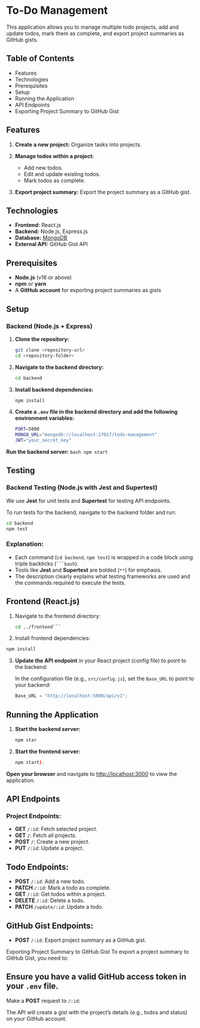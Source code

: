 # To-Do Management
This application allows you to manage multiple todo projects, add and update todos, mark them as complete, and export project summaries as GitHub gists.

## Table of Contents
* Features
* Technologies
* Prerequisites 
* Setup 
* Running the Application 
* API Endpoints
* Exporting Project Summary to GitHub Gist

## Features

1. **Create a new project:** Organize tasks into projects.

2. **Manage todos within a project:**
   - Add new todos.
   - Edit and update existing todos.
   - Mark todos as complete.

3. **Export project summary:** Export the project summary as a GitHub gist.


## Technologies

- **Frontend:** React.js
- **Backend:** Node.js, Express.js
- **Database:** [MongoDB](https://www.mongodb.com/)
- **External API:** GitHub Gist API

## Prerequisites

- **Node.js** (v16 or above)
- **npm** or **yarn**
- A **GitHub account** for exporting project summaries as gists

## Setup

### Backend (Node.js + Express)

1. **Clone the repository:**
    ```bash
    git clone <repository-url>
    cd <repository-folder>
    ```

2. **Navigate to the backend directory:**
    ```bash
    cd backend
    ```

3. **Install backend dependencies:**
    ```bash
    npm install
    ```

4. **Create a `.env` file in the backend directory and add the following environment variables:**
    ```bash
    PORT=5000
    MONGO_URL="mongodb://localhost:27017/todo-management"
    JWT="your_secret_key"
    ```

 **Run the backend server:**
    ```bash
    npm start
    ```


## Testing

### Backend Testing (Node.js with Jest and Supertest)
We use **Jest** for unit tests and **Supertest** for testing API endpoints.

To run tests for the backend, navigate to the backend folder and run:

```bash
cd backend
npm test
```


### Explanation:
- Each command (`cd backend`, `npm test`) is wrapped in a code block using triple backticks (` ```bash `).
- Tools like **Jest** and **Supertest** are bolded (`**`) for emphasis.
- The description clearly explains what testing frameworks are used and the commands required to execute the tests.




## Frontend (React.js)

1. Navigate to the frontend directory:
   ```bash
   cd ../frontend```

2. Install frontend dependencies:
```bash
npm install
```

3. **Update the API endpoint** in your React project (config file) to point to the backend:

   In the configuration file (e.g., `src/config.js`), set the `Base_URL` to point to your backend:

   ```javascript
   Base_URL = "http://localhost:5000/api/v1";


## Running the Application

1. **Start the backend server:**
   ```bash
   npm star
2. **Start the frontend server:**
   ```bash
   npm start).
**Open your browser** and navigate to [http://localhost:3000](http://localhost:3000) to view the application.


## API Endpoints

### Project Endpoints:

- **GET** `/:id`: Fetch selected project.
- **GET** `/`: Fetch all projects.
- **POST** `/`: Create a new project.
- **PUT** `/:id`: Update a project.

## Todo Endpoints:

- **POST** `/:id`: Add a new todo.
- **PATCH** `/:id`: Mark a todo as complete.
- **GET** `/:id`: Get todos within a project.
- **DELETE** `/:id`: Delete a todo.
- **PATCH** `/update/:id`: Update a todo.


## GitHub Gist Endpoints:

- **POST** `/:id`: Export project summary as a GitHub gist.

Exporting Project Summary to GitHub Gist
To export a project summary to GitHub Gist, you need to:


## Ensure you have a valid GitHub access token in your `.env` file.

Make a **POST** request to `/:id`:

The API will create a gist with the project’s details (e.g., todos and status) on your GitHub account.


